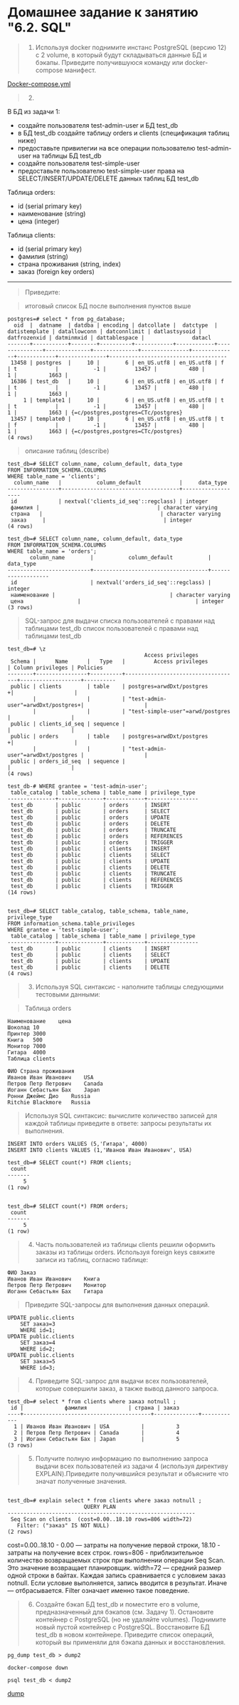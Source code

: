 # Домашнее задание к занятию "6.2. SQL"

> 1. Используя docker поднимите инстанс PostgreSQL (версию 12) c 2 volume, в который будут складываться данные БД и бэкапы. Приведите получившуюся команду или docker-compose манифест.

[Docker-compose.yml](./1/docker-compose.yml)

> 2.
В БД из задачи 1:

* создайте пользователя test-admin-user и БД test_db
* в БД test_db создайте таблицу orders и clients (спeцификация таблиц ниже)
* предоставьте привилегии на все операции пользователю test-admin-user на таблицы БД test_db
* создайте пользователя test-simple-user
* предоставьте пользователю test-simple-user права на SELECT/INSERT/UPDATE/DELETE данных таблиц БД test_db

Таблица orders:

* id (serial primary key)
* наименование (string)
* цена (integer)

Таблица clients:

* id (serial primary key)
* фамилия (string)
* страна проживания (string, index)
* заказ (foreign key orders)

___

> Приведите:

> итоговый список БД после выполнения пунктов выше

```
postgres=# select * from pg_database;
  oid  |  datname  | datdba | encoding | datcollate |  datctype  | datistemplate | datallowconn | datconnlimit | datlastsysoid | datfrozenxid | datminmxid | dattablespace |               datacl
-------+-----------+--------+----------+------------+------------+---------------+--------------+--------------+---------------+--------------+------------+---------------+-------------------------------------
 13458 | postgres  |     10 |        6 | en_US.utf8 | en_US.utf8 | f             | t            |           -1 |         13457 |          480 |          1 |          1663 |
 16386 | test_db   |     10 |        6 | en_US.utf8 | en_US.utf8 | f             | t            |           -1 |         13457 |          480 |          1 |          1663 |
     1 | template1 |     10 |        6 | en_US.utf8 | en_US.utf8 | t             | t            |           -1 |         13457 |          480 |          1 |          1663 | {=c/postgres,postgres=CTc/postgres}
 13457 | template0 |     10 |        6 | en_US.utf8 | en_US.utf8 | t             | f            |           -1 |         13457 |          480 |          1 |          1663 | {=c/postgres,postgres=CTc/postgres}
(4 rows)

```
> описание таблиц (describe)

```
test_db=# SELECT column_name, column_default, data_type
FROM INFORMATION_SCHEMA.COLUMNS
WHERE table_name = 'clients';
  column_name   |           column_default            |     data_type
----------------+-------------------------------------+-------------------
 id             | nextval('clients_id_seq'::regclass) | integer
 фамилия |                                     | character varying
 страна   |                                     | character varying
 заказ     |                                     | integer
(4 rows)

test_db=# SELECT column_name, column_default, data_type
FROM INFORMATION_SCHEMA.COLUMNS
WHERE table_name = 'orders';
       column_name        |           column_default           |     data_type
--------------------------+------------------------------------+-------------------
 id                       | nextval('orders_id_seq'::regclass) | integer
 наименование |                                    | character varying
 цена                 |                                    | integer
(3 rows)
```



> SQL-запрос для выдачи списка пользователей с правами над таблицами test_db
список пользователей с правами над таблицами test_db

```
test_db=# \z
                                           Access privileges
 Schema |      Name      |   Type   |         Access privileges          | Column privileges | Policies
--------+----------------+----------+------------------------------------+-------------------+----------
 public | clients        | table    | postgres=arwdDxt/postgres         +|                   |
        |                |          | "test-admin-user"=arwdDxt/postgres+|                   |
        |                |          | "test-simple-user"=arwd/postgres   |                   |
 public | clients_id_seq | sequence |                                    |                   |
 public | orders         | table    | postgres=arwdDxt/postgres         +|                   |
        |                |          | "test-admin-user"=arwdDxt/postgres |                   |
 public | orders_id_seq  | sequence |                                    |                   |
(4 rows)

test_db-# WHERE grantee = 'test-admin-user';
 table_catalog | table_schema | table_name | privilege_type
---------------+--------------+------------+----------------
 test_db       | public       | orders     | INSERT
 test_db       | public       | orders     | SELECT
 test_db       | public       | orders     | UPDATE
 test_db       | public       | orders     | DELETE
 test_db       | public       | orders     | TRUNCATE
 test_db       | public       | orders     | REFERENCES
 test_db       | public       | orders     | TRIGGER
 test_db       | public       | clients    | INSERT
 test_db       | public       | clients    | SELECT
 test_db       | public       | clients    | UPDATE
 test_db       | public       | clients    | DELETE
 test_db       | public       | clients    | TRUNCATE
 test_db       | public       | clients    | REFERENCES
 test_db       | public       | clients    | TRIGGER
(14 rows)


test_db=# SELECT table_catalog, table_schema, table_name, privilege_type
FROM information_schema.table_privileges
WHERE grantee = 'test-simple-user';
 table_catalog | table_schema | table_name | privilege_type
---------------+--------------+------------+----------------
 test_db       | public       | clients    | INSERT
 test_db       | public       | clients    | SELECT
 test_db       | public       | clients    | UPDATE
 test_db       | public       | clients    | DELETE
(4 rows)
```

>3. Используя SQL синтаксис - наполните таблицы следующими тестовыми данными:

> Таблица orders
```
Наименование	цена
Шоколад	10
Принтер	3000
Книга	500
Монитор	7000
Гитара	4000
Таблица clients

ФИО	Страна проживания
Иванов Иван Иванович	USA
Петров Петр Петрович	Canada
Иоганн Себастьян Бах	Japan
Ронни Джеймс Дио	Russia
Ritchie Blackmore	Russia
```

> Используя SQL синтаксис:
вычислите количество записей для каждой таблицы
приведите в ответе:
запросы
результаты их выполнения.

```
INSERT INTO orders VALUES (5,'Гитара', 4000)
INSERT INTO clients VALUES (1,'Иванов Иван Иванович', USA)

test_db=# SELECT count(*) FROM clients;
 count
-------
     5
(1 row)


test_db=# SELECT count(*) FROM orders;
 count
-------
     5
(1 row)
```

> 4. Часть пользователей из таблицы clients решили оформить заказы из таблицы orders.
Используя foreign keys свяжите записи из таблиц, согласно таблице:
```
ФИО	Заказ
Иванов Иван Иванович	Книга
Петров Петр Петрович	Монитор
Иоганн Себастьян Бах	Гитара
```
> Приведите SQL-запросы для выполнения данных операций.
```
UPDATE public.clients
	SET заказ=3
	WHERE id=1;
UPDATE public.clients
	SET заказ=4
	WHERE id=2;
UPDATE public.clients
	SET заказ=5
	WHERE id=3;
```

> 4.  Приведите SQL-запрос для выдачи всех пользователей, которые совершили заказ, а также вывод данного запроса.
```
test_db=# select * from clients where заказ notnull ;
 id |             фамилия             | страна | заказ
----+----------------------------------------+--------------+------------
  1 | Иванов Иван Иванович | USA          |          3
  2 | Петров Петр Петрович | Canada       |          4
  3 | Иоганн Себастьян Бах | Japan        |          5
(3 rows)
```

> 5. Получите полную информацию по выполнению запроса выдачи всех пользователей из задачи 4 (используя директиву EXPLAIN).Приведите получившийся результат и объясните что значат полученные значения.

```

test_db=# explain select * from clients where заказ notnull ;
                        QUERY PLAN
-----------------------------------------------------------
 Seq Scan on clients  (cost=0.00..18.10 rows=806 width=72)
   Filter: ("заказ" IS NOT NULL)
(2 rows)
```
cost=0.00..18.10 - 0.00 — затраты на получение первой строки, 18.10 - затраты на получение всех строк. rows=806 - приблизительное количество возвращаемых строк при выполнении операции Seq Scan. Это значение возвращает планировщик. width=72 — средний размер одной строки в байтах. Каждая запись сравнивается с условием заказ notnull. Если условие выполняется, запись вводится в результат. Иначе — отбрасывается. Filter означает именно такое поведение.

> 6. Создайте бэкап БД test_db и поместите его в volume, предназначенный для бэкапов (см. Задачу 1).
Остановите контейнер с PostgreSQL (но не удаляйте volumes).
Поднимите новый пустой контейнер с PostgreSQL.
Восстановите БД test_db в новом контейнере.
Приведите список операций, который вы применяли для бэкапа данных и восстановления.

```
pg_dump test_db > dump2

docker-compose down

psql test_db < dump2

```

[dump](./1/dump2)
